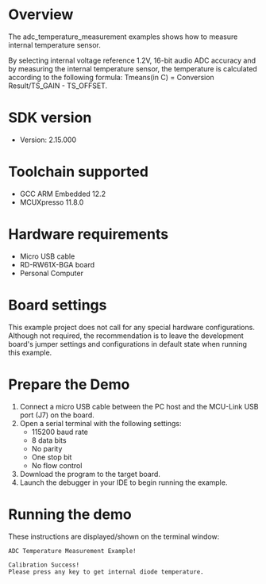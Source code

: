 Overview
========
The adc_temperature_measurement examples shows how to measure internal temperature sensor.

By selecting internal voltage reference 1.2V, 16-bit audio ADC accuracy and by measuring the internal
temperature sensor, the temperature is calculated according to the following formula:
            Tmeans(in C) = Conversion Result/TS_GAIN - TS_OFFSET.

SDK version
===========
- Version: 2.15.000

Toolchain supported
===================
- GCC ARM Embedded  12.2
- MCUXpresso  11.8.0

Hardware requirements
=====================
- Micro USB cable
- RD-RW61X-BGA board
- Personal Computer

Board settings
==============
This example project does not call for any special hardware configurations.
Although not required, the recommendation is to leave the development board's jumper settings
and configurations in default state when running this example.

Prepare the Demo
================
1.  Connect a micro USB cable between the PC host and the MCU-Link USB port (J7) on the board.
2.  Open a serial terminal with the following settings:
    - 115200 baud rate
    - 8 data bits
    - No parity
    - One stop bit
    - No flow control
3.  Download the program to the target board.
4.  Launch the debugger in your IDE to begin running the example.

Running the demo
================
These instructions are displayed/shown on the terminal window:
~~~~~~~~~~~~~~~~~~~~~~~~~~~~~~~~~~
ADC Temperature Measurement Example!

Calibration Success!
Please press any key to get internal diode temperature.




~~~~~~~~~~~~~~~~~~~~~~~~~~~~~~~~~~

